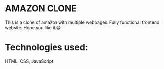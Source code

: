# AMAZON CLONE
This is a clone of amazon with multiple webpages. Fully functional frontend website. Hope you like it.😁

# Technologies used:
HTML, CSS, JavaScript

